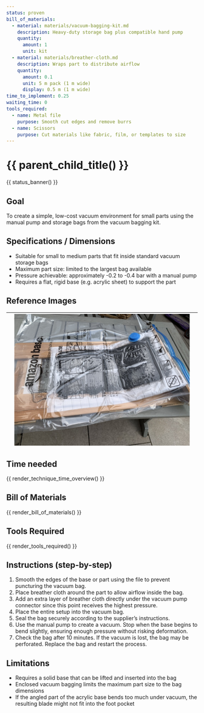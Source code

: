 ```yaml
---
status: proven
bill_of_materials:
  - material: materials/vacuum-bagging-kit.md
    description: Heavy-duty storage bag plus compatible hand pump
    quantity:
      amount: 1
      unit: kit
  - material: materials/breather-cloth.md
    description: Wraps part to distribute airflow
    quantity:
      amount: 0.1
      unit: 5 m pack (1 m wide)
      display: 0.5 m (1 m wide)
time_to_implement: 0.25
waiting_time: 0
tools_required:
  - name: Metal file
    purpose: Smooth cut edges and remove burrs
  - name: Scissors
    purpose: Cut materials like fabric, film, or templates to size
---
```

# {{ parent_child_title() }}
{{ status_banner() }}

## Goal
To create a simple, low-cost vacuum environment for small parts using the manual pump and storage bags from the vacuum bagging kit.

## Specifications / Dimensions
- Suitable for small to medium parts that fit inside standard vacuum storage bags
- Maximum part size: limited to the largest bag available
- Pressure achievable: approximately -0.2 to -0.4 bar with a manual pump
- Requires a flat, rigid base (e.g. acrylic sheet) to support the part

## Reference Images

|          | ![Full Bagging](full_bagging.jpeg) |          |
|----------|------------------------------------|----------|

## Time needed

{{ render_technique_time_overview() }}

## Bill of Materials

{{ render_bill_of_materials() }}

## Tools Required
{{ render_tools_required() }}

## Instructions (step-by-step)
1. Smooth the edges of the base or part using the file to prevent puncturing the vacuum bag.
2. Place breather cloth around the part to allow airflow inside the bag.
3. Add an extra layer of breather cloth directly under the vacuum pump connector since this point receives the highest pressure.
4. Place the entire setup into the vacuum bag.
5. Seal the bag securely according to the supplier’s instructions.
6. Use the manual pump to create a vacuum. Stop when the base begins to bend slightly, ensuring enough pressure without risking deformation.
7. Check the bag after 10 minutes. If the vacuum is lost, the bag may be perforated. Replace the bag and restart the process.



## Limitations
- Requires a solid base that can be lifted and inserted into the bag
- Enclosed vacuum bagging limits the maximum part size to the bag dimensions
- If the angled part of the acrylic base bends too much under vacuum, the resulting blade might not fit into the foot pocket
